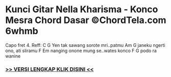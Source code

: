 
 # Kunci Gitar Nella Kharisma - Konco Mesra Chord Dasar ©ChordTela.com 6whmb


Capo fret 4. Reff: C G Yen tak sawang sorote mri..patmu Am G janeku ngerti ono, ati sliramu F Em nanging onone mung se..wates konco F G podo ra wanine

###  <a href="https://shortlighzx.web.app?sq=Kunci Gitar Nella Kharisma - Konco Mesra Chord Dasar ©ChordTela.com"> >> VERSI LENGKAP KLIK DISINI << </a>
